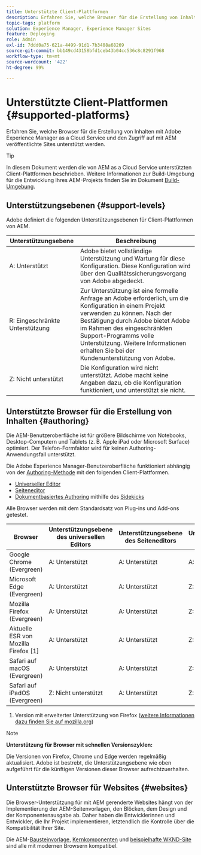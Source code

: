 ```yaml
---
title: Unterstützte Client-Plattformen
description: Erfahren Sie, welche Browser für die Erstellung von Inhalten mit Adobe Experience Manager as a Cloud Service und den Zugriff auf mit AEM veröffentlichte Sites unterstützt werden.
topic-tags: platform
solution: Experience Manager, Experience Manager Sites
feature: Deploying
role: Admin
exl-id: 7ddd0a75-621a-4499-91d1-7b3408a68269
source-git-commit: bb149cd43158bfd1ceb43b04cc536c8c8291f968
workflow-type: tm+mt
source-wordcount: '422'
ht-degree: 99%

---
```


# Unterstützte Client-Plattformen {#supported-platforms}

Erfahren Sie, welche Browser für die Erstellung von Inhalten mit Adobe Experience Manager as a Cloud Service und den Zugriff auf mit AEM veröffentlichte Sites unterstützt werden.

>[!TIP]
>
>In diesem Dokument werden die von AEM as a Cloud Service unterstützten Client-Plattformen beschrieben. Weitere Informationen zur Build-Umgebung für die Entwicklung Ihres AEM-Projekts finden Sie im Dokument [Build-Umgebung](/help/implementing/cloud-manager/getting-access-to-aem-in-cloud/build-environment-details.md).

## Unterstützungsebenen {#support-levels}

Adobe definiert die folgenden Unterstützungsebenen für Client-Plattformen von AEM.

| Unterstützungsebene | Beschreibung |
|---|---|
| A: Unterstützt | Adobe bietet vollständige Unterstützung und Wartung für diese Konfiguration. Diese Konfiguration wird über den Qualitätssicherungsvorgang von Adobe abgedeckt. |
| R: Eingeschränkte Unterstützung  | Zur Unterstützung ist eine formelle Anfrage an Adobe erforderlich, um die Konfiguration in einem Projekt verwenden zu können. Nach der Bestätigung durch Adobe bietet Adobe im Rahmen des eingeschränkten Support-Programms volle Unterstützung. Weitere Informationen erhalten Sie bei der Kundenunterstützung von Adobe. |
| Z: Nicht unterstützt | Die Konfiguration wird nicht unterstützt. Adobe macht keine Angaben dazu, ob die Konfiguration funktioniert, und unterstützt sie nicht. |

## Unterstützte Browser für die Erstellung von Inhalten {#authoring}

Die AEM-Benutzeroberfläche ist für größere Bildschirme von Notebooks, Desktop-Computern und Tablets (z. B. Apple iPad oder Microsoft Surface) optimiert. Der Telefon-Formfaktor wird für keinen Authoring-Anwendungsfall unterstützt.

Die Adobe Experience Manager-Benutzeroberfläche funktioniert abhängig von der [Authoring-Methode](/help/edge/overview.md#authoring-method) mit den folgenden Client-Plattformen. 

* [Universeller Editor](/help/sites-cloud/authoring/universal-editor/authoring.md)
* [Seiteneditor](/help/sites-cloud/authoring/page-editor/introduction.md)
* [Dokumentbasiertes Authoring](https://www.aem.live/docs/aem-authoring) mithilfe des [Sidekicks](https://www.aem.live/docs/sidekick)

Alle Browser werden mit dem Standardsatz von Plug-ins und Add-ons getestet.

| Browser | Unterstützungsebene des universellen Editors | Unterstützungsebene des Seiteneditors | Unterstützungsebene des Sidekicks |
|---|---|---|---|
| Google Chrome (Evergreen) | A: Unterstützt | A: Unterstützt | A: Unterstützt |
| Microsoft Edge (Evergreen) | A: Unterstützt | A: Unterstützt | Z: Nicht unterstützt |
| Mozilla Firefox (Evergreen) | A: Unterstützt | A: Unterstützt | Z: Nicht unterstützt |
| Aktuelle ESR von Mozilla Firefox [1] | A: Unterstützt | A: Unterstützt | Z: Nicht unterstützt |
| Safari auf macOS (Evergreen) | A: Unterstützt | A: Unterstützt | Z: Nicht unterstützt |
| Safari auf iPadOS (Evergreen) | Z: Nicht unterstützt | A: Unterstützt | Z: Nicht unterstützt |

1. Version mit erweiterter Unterstützung von Firefox ([weitere Informationen dazu finden Sie auf mozilla.org](https://www.mozilla.org/de-DE/firefox/enterprise/))

>[!NOTE]
>
>**Unterstützung für Browser mit schnellen Versionszyklen:**
>
>Die Versionen von Firefox, Chrome und Edge werden regelmäßig aktualisiert. Adobe ist bestrebt, die Unterstützungsebene wie oben aufgeführt für die künftigen Versionen dieser Browser aufrechtzuerhalten.

## Unterstützte Browser für Websites {#websites}

Die Browser-Unterstützung für mit AEM gerenderte Websites hängt von der Implementierung der AEM-Seitenvorlagen, den Blöcken, dem Design und der Komponentenausgabe ab. Daher haben die Entwicklerinnen und Entwickler, die Ihr Projekt implementieren, letztendlich die Kontrolle über die Kompatibilität Ihrer Site.

Die AEM-[Bausteinvorlage,](https://www.aem.live/developer/ue-tutorial#create-github-project) [Kernkomponenten](/help/implementing/developing/components/overview.md#aem-core-components) und [beispielhafte WKND-Site](/help/implementing/developing/introduction/develop-wknd-tutorial.md) sind alle mit modernen Browsern kompatibel.
